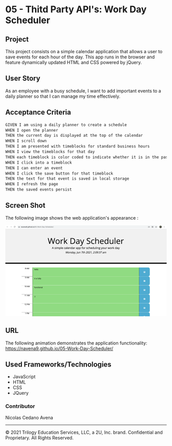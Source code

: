 # 05 - Thitd Party API's: Work Day Scheduler

## Project 

This project consists on a simple calendar application that allows a user to save events for each hour of the day. This app runs in the browser and feature dynamically updated HTML and CSS powered by jQuery.





## User Story

As an employee with a busy schedule, I want to add important events to a daily planner so that I can manage my time effectively.




## Acceptance Criteria

```md
GIVEN I am using a daily planner to create a schedule
WHEN I open the planner
THEN the current day is displayed at the top of the calendar
WHEN I scroll down
THEN I am presented with timeblocks for standard business hours
WHEN I view the timeblocks for that day
THEN each timeblock is color coded to indicate whether it is in the past, present, or future
WHEN I click into a timeblock
THEN I can enter an event
WHEN I click the save button for that timeblock
THEN the text for that event is saved in local storage
WHEN I refresh the page
THEN the saved events persist
```



## Screen Shot

The following image shows the web application's appearance :

![demo](Assets/demo.png)



  
## URL 

The following animation demonstrates the application functionality:
https://navena9.github.io/05-Work-Day-Scheduler/




## Used Frameworks/Technologies

- JavaScript
- HTML
- CSS
- JQuery




### Contributor




Nicolas Cedano Avena
- - -
© 2021 Trilogy Education Services, LLC, a 2U, Inc. brand. Confidential and Proprietary. All Rights Reserved.